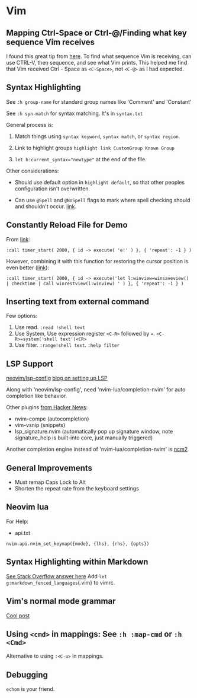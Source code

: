# Vim

## Mapping Ctrl-Space or Ctrl-@/Finding what key sequence Vim receives

I found this great tip from [here](https://www.reddit.com/r/vim/comments/dn7dtb/how_to_rebind_ctrlspace_in_vim_running_inside/).
To find what sequence Vim is receiving, can use CTRL-V, then sequence,
and see what Vim prints. This helped me find that Vim received Ctrl -
Space as `<C-Space>`, not `<C-@>` as I had expected.



## Syntax Highlighting

See `:h group-name` for standard group names like 'Comment' and
'Constant'

See `:h syn-match` for syntax matching. It's in `syntax.txt`

General process is:

1. Match things using `syntax keyword`, `syntax match`, or `syntax
   region`.

2. Link to highlight groups `highlight link CustomGroup Known Group`

3. `let b:current_syntax="newtype"` at the end of the file.


Other considerations:

- Should use default option in `highlight default`, so that other
  peoples configuration isn't overwritten.

- Can use `@Spell` and `@NoSpell` flags to mark where spell checking
  should and shouldn't occur. [link](https://unix.stackexchange.com/a/31155/296724).


## Constantly Reload File for Demo

From [link](https://www.reddit.com/r/vim/comments/ktd2kw/run_a_vim_command_in_loop_each_n_seconds/):

```vim
:call timer_start( 2000, { id -> execute( 'e!' ) }, { 'repeat': -1 } )
```

However, combining it with this function for restoring the cursor
position is even better ([link](https://stackoverflow.com/a/50476532/5932184)):

```vim
:call timer_start( 2000, { id -> execute('let l:winview=winsaveview() | checktime | call winrestview(l:winview) ' ) }, { 'repeat': -1 } )
```

## Inserting text from external command

Few options:

1. Use read. `:read !shell text`
2. Use System, Use expression register `<C-R>` followed by `=`.
    `<C-R>=system('shell text')<CR>`
3. Use filter. `:range!shell text`. `:help filter`

## LSP Support

[neovim/lsp-config](https://github.com/neovim/nvim-lspconfig)
[blog on setting up LSP](https://www.chrisatmachine.com/Neovim/27-native-lsp/)

Along with 'neovim/lsp-config', need 'nvim-lua/completion-nvim' for auto
completion like behavior.

Other plugins [from Hacker News](https://news.ycombinator.com/item?id=27713358):

* nvim-compe (autocompletion)
* vim-vsnip (snippets)
* lsp_signature.nvim (automatically pop up signature window, note signature_help is built-into core, just manually triggered)

Another completion engine instead of 'nvim-lua/completion-nvim' is
[ncm2](https://github.com/ncm2/ncm2)

## General Improvements

- Must remap Caps Lock to Alt
- Shorten the repeat rate from the keyboard settings

## Neovim lua

For Help:
- api.txt

```vim
nvim.api.nvim_set_keymap({mode}, {lhs}, {rhs}, {opts})
```

## Syntax Highlighting within Markdown

[See Stack Overflow answer here](https://vi.stackexchange.com/questions/23215/how-to-use-code-highlighting-and-checking-in-markdown)
Add `let g:markdown_fenced_languages`{.vim} to vimrc.

## Vim's normal mode grammar

[Cool post](https://gist.github.com/countvajhula/0721a5fc40f2124097652071bb9f97fb)


## Using `<cmd>` in mappings: See `:h :map-cmd` or `:h <Cmd>`
Alternative to using `:<C-u>` in mappings.


## Debugging

`echom` is your friend.
